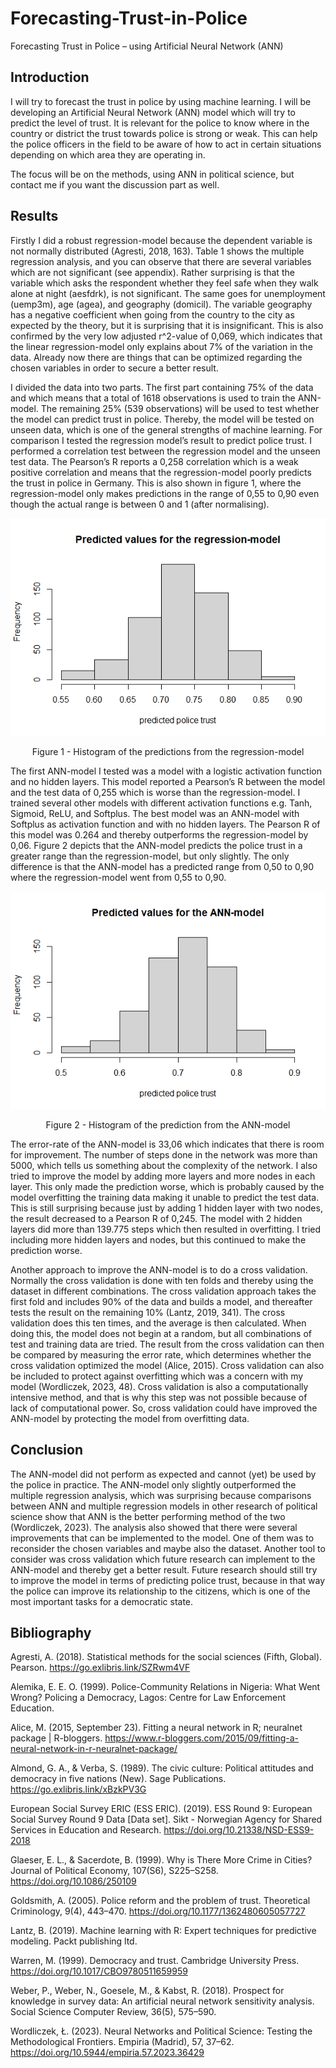 # Forecasting-Trust-in-Police 
Forecasting Trust in Police – using Artificial Neural  Network (ANN)

## Introduction 
I will try to forecast the trust in police by using machine learning. I will be developing an Artificial Neural Network (ANN) model which will try to predict the level of trust. It is relevant for the police to know where in the country or district the trust towards police is strong or weak. This can help the police officers in the field to be aware of how to act in certain situations depending on which area they are operating in. 

The focus will be on the methods, using ANN in political science, but contact me if you want the discussion part as well. 


## Results 
Firstly I did a robust regression-model because the dependent variable is not normally distributed (Agresti, 2018, 163). Table 1 shows the multiple regression analysis, and you can observe that there are several variables which are not significant (see appendix). Rather surprising is that the variable which asks the respondent whether they feel safe when they walk alone at night (aesfdrk), is not significant. The same goes for unemployment (uemp3m), age (agea), and geography (domicil). The variable geography has a negative coefficient when going from the country to the city as expected by the theory, but it is surprising that it is insignificant. This is also confirmed by the very low adjusted r^2-value of 0,069, which indicates that the linear regression-model only explains about 7% of the variation in the data. Already now there are things that can be optimized regarding the chosen variables in order to secure a better result. 

I divided the data into two parts. The first part containing 75% of the data and which means that a total of 1618 observations is used to train the ANN-model. The remaining 25% (539 observations) will be used to test whether the model can predict trust in police. Thereby, the model will be tested on unseen data, which is one of the general strengths of machine learning. For comparison I tested the regression model’s result to predict police trust. I performed a correlation test between the regression model and the unseen test data. The Pearson’s R reports a 0,258 correlation which is a weak positive correlation and means that the regression-model poorly predicts the trust in police in Germany. This is also shown in figure 1, where the regression-model only makes predictions in the range of 0,55 to 0,90 even though the actual range is between 0 and 1 (after normalising). 


<div align="center">
  <img src="https://github.com/peeje17/Forecasting-Trust-in-Police/blob/main/hist_regression.png" alt="Figure 1" width="WIDTH" height="HEIGHT">
  <p>Figure 1 - Histogram of the predictions from the regression-model
</div>

The first ANN-model I tested was a model with a logistic activation function and no hidden layers. This model reported a Pearson’s R between the model and the test data of 0,255 which is worse than the regression-model. I trained several other models with different activation functions e.g. Tanh, Sigmoid, ReLU, and Softplus. The best model was an ANN-model with Softplus as activation function and with no hidden layers. The Pearson R of this model was 0.264 and thereby outperforms the regression-model by 0,06. Figure 2 depicts that the ANN-model predicts the police trust in a greater range than the regression-model, but only slightly. The only difference is that the ANN-model has a predicted range from 0,50 to 0,90 where the regression-model went from 0,55 to 0,90. 

<div align="center">
  <img src="https://github.com/peeje17/Forecasting-Trust-in-Police/blob/main/hist_ann-model.png" alt="Figure 1" width="WIDTH" height="HEIGHT">
  <p>Figure 2 - Histogram of the prediction from the ANN-model
</div>

The error-rate of the ANN-model is 33,06 which indicates that there is room for improvement. The number of steps done in the network was more than 5000, which tells us something about the complexity of the network. I also tried to improve the model by adding more layers and more nodes in each layer. This only made the prediction worse, which is probably caused by the model overfitting the training data making it unable to predict the test data. This is still surprising because just by adding 1 hidden layer with two nodes, the result decreased to a Pearson R of 0,245. The model with 2 hidden layers did more than 139.775 steps which then resulted in overfitting. I tried including more hidden layers and nodes, but this continued to make the prediction worse.  

Another approach to improve the ANN-model is to do a cross validation. Normally the cross validation is done with ten folds and thereby using the dataset in different combinations. The cross validation approach takes the first fold and includes 90% of the data and builds a model, and thereafter tests the result on the remaining 10% (Lantz, 2019, 341). The cross validation does this ten times, and the average is then calculated. When doing this, the model does not begin at a random, but all combinations of test and training data are tried. The result from the cross validation can then be compared by measuring the error rate, which determines whether the cross validation optimized the model (Alice, 2015). Cross validation can also be included to protect against overfitting which was a concern with my model (Wordliczek, 2023, 48). Cross validation is also a computationally intensive method, and that is why this step was not possible because of lack of computational power. So, cross validation could have improved the ANN-model by protecting the model from overfitting data. 


## Conclusion 
The ANN-model did not perform as expected and cannot (yet) be used by the police in practice. The ANN-model only slightly outperformed the multiple regression analysis, which was surprising because comparisons between ANN and multiple regression models in other research of political science show that ANN is the better performing method of the two (Wordliczek, 2023). The analysis also showed that there were several improvements that can be implemented to the model. One of them was to reconsider the chosen variables and maybe also the dataset. Another tool to consider was cross validation which future research can implement to the ANN-model and thereby get a better result. Future research should still try to improve the model in terms of predicting police trust, because in that way the police can improve its relationship to the citizens, which is one of the most important tasks for a democratic state. 


## Bibliography 

Agresti, A. (2018). Statistical methods for the social sciences (Fifth, Global). Pearson. https://go.exlibris.link/SZRwm4VF

Alemika, E. E. O. (1999). Police-Community Relations in Nigeria: What Went Wrong? Policing a Democracy, Lagos: Centre for Law Enforcement Education.

Alice, M. (2015, September 23). Fitting a neural network in R; neuralnet package | R-bloggers. https://www.r-bloggers.com/2015/09/fitting-a-neural-network-in-r-neuralnet-package/

Almond, G. A., & Verba, S. (1989). The civic culture: Political attitudes and democracy in five nations (New). Sage Publications. https://go.exlibris.link/xBzkPV3G

European Social Survey ERIC (ESS ERIC). (2019). ESS Round 9: European Social Survey Round 9 Data [Data set]. Sikt - Norwegian Agency for Shared Services in Education and Research. https://doi.org/10.21338/NSD-ESS9-2018

Glaeser, E. L., & Sacerdote, B. (1999). Why is There More Crime in Cities? Journal of Political Economy, 107(S6), S225–S258. https://doi.org/10.1086/250109

Goldsmith, A. (2005). Police reform and the problem of trust. Theoretical Criminology, 9(4), 443–470. https://doi.org/10.1177/1362480605057727

Lantz, B. (2019). Machine learning with R: Expert techniques for predictive modeling. Packt publishing ltd.

Warren, M. (1999). Democracy and trust. Cambridge University Press. https://doi.org/10.1017/CBO9780511659959

Weber, P., Weber, N., Goesele, M., & Kabst, R. (2018). Prospect for knowledge in survey data: An artificial neural network sensitivity analysis. Social Science Computer Review, 36(5), 575–590.

Wordliczek, Ł. (2023). Neural Networks and Political Science: Testing the Methodological Frontiers. Empiria (Madrid), 57, 37–62. https://doi.org/10.5944/empiria.57.2023.36429




